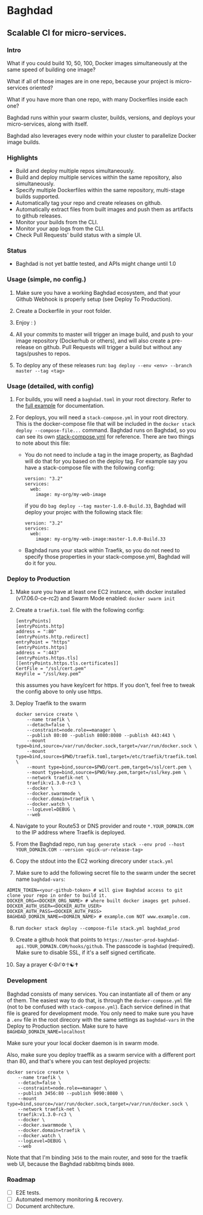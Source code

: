 # Baghdad

Scalable CI for micro-services.
--

### Intro

What if you could build 10, 50, 100, Docker images simultaneously at the same speed of building one image?

What if all of those images are in one repo, because your project is micro-services oriented?

What if you have more than one repo, with many Dockerfiles inside each one?

Baghdad runs within your swarm cluster, builds, versions, and deploys your micro-services, along with itself.

Baghdad also leverages every node within your cluster to parallelize Docker image builds.

### Highlights

- Build and deploy multiple repos simultaneously.
- Build and deploy multiple services within the same repository, also simultaneously.
- Specify multiple Dockerfiles within the same repository, multi-stage builds supported.
- Automatically tag your repo and create releases on github.
- Automatically extract files from built images and push them as artifacts to github releases.
- Monitor your builds from the CLI.
- Monitor your app logs from the CLI.
- Check Pull Requests' build status with a simple UI.

### Status

- Baghdad is not yet battle tested, and APIs might change until 1.0

### Usage (simple, no config.)

1. Make sure you have a working Baghdad ecosystem, and that your Github Webhook is properly setup (see Deploy To Production).

2. Create a Dockerfile in your root folder.

3. Enjoy : )

4. All your commits to master will trigger an image build, and push to your image repository (Dockerhub or others), and will also create a pre-release on github. Pull Requests will trigger a build but without any tags/pushes to repos.

5. To deploy any of these releases run: `bag deploy --env <env> --branch master --tag <tag>`

### Usage (detailed, with config)

1. For builds, you will need a `baghdad.toml` in your root directory. Refer to the [full example](https://github.com/marwan-at-work/baghdad/blob/master/example-baghdad.toml) for documentation.

2. For deploys, you will need a `stack-compose.yml` in your root directory. This is the docker-compose file that will be included in the `docker stack deploy --compose-file...` command. Baghdad runs on Baghdad, so you can see its own [stack-compose.yml](https://github.com/marwan-at-work/baghdad/blob/master/stack-compose.yml) for reference. There are two things to note about this file:

    - You do not need to include a tag in the image property, as Baghdad will do that for you based on the deploy tag. For example say you have a stack-compose file with the following config:
        ```
        version: "3.2"
        services:
          web:
            image: my-org/my-web-image
        ```

        if you do `bag deploy --tag master-1.0.0-Build.33`, Baghdad will deploy your projec with the following stack file:

        ```
        version: "3.2"
        services:
          web:
            image: my-org/my-web-image:master-1.0.0-Build.33
        ```

    - Baghdad runs your stack within Traefik, so you do not need to specify those properties in your stack-compose.yml, Baghdad will do it for you.

### Deploy to Production

1. Make sure you have at least one EC2 instance, with docker installed (v17.06.0-ce-rc2) and Swarm Mode enabled: `docker swarm init`

2. Create a `traefik.toml` file with the following config:

    ```
    [entryPoints]
    [entryPoints.http]
    address = ":80"
    [entryPoints.http.redirect]
    entryPoint = "https"
    [entryPoints.https]
    address = ":443"
    [entryPoints.https.tls]
    [[entryPoints.https.tls.certificates]]
    CertFile = "/ssl/cert.pem"
    KeyFile = "/ssl/key.pem”
    ````

    this assumes you have key/cert for https. If you don't, feel free to tweak the config above to only use https.

3. Deploy Traefik to the swarm

    ```
    docker service create \
        --name traefik \
        --detach=false \
        --constraint=node.role==manager \
        --publish 80:80 --publish 8080:8080 --publish 443:443 \
        --mount type=bind,source=/var/run/docker.sock,target=/var/run/docker.sock \
        --mount type=bind,source=$PWD/traefik.toml,target=/etc/traefik/traefik.toml \
        --mount type=bind,source=$PWD/cert.pem,target=/ssl/cert.pem \
        --mount type=bind,source=$PWD/key.pem,target=/ssl/key.pem \
        --network traefik-net \
        traefik:v1.3.0-rc3 \
        --docker \
        --docker.swarmmode \
        --docker.domain=traefik \
        --docker.watch \
        --logLevel=DEBUG \
        --web
    ```

4. Navigate to your Route53 or DNS provider and route `*.YOUR_DOMAIN.COM` to the IP address where Traefik is deployed.

5. From the Baghdad repo, run `bag generate stack --env prod --host YOUR_DOMAIN.COM --version <pick-ur-release-tag>`

6. Copy the stdout into the EC2 working direcory under `stack.yml`

7. Make sure to add the following secret file to the swarm under the secret name `baghdad-vars`:

```
ADMIN_TOKEN=<your-github-token> # will give Baghdad access to git clone your repo in order to build it.
DOCKER_ORG=<DOCKER_ORG_NAME> # where built docker images get puhsed.
DOCKER_AUTH_USER=<DOCKER_AUTH_USER>
DOCKER_AUTH_PASS=<DOCKER_AUTH_PASS>
BAGHDAD_DOMAIN_NAME=<DOMAIN_NAME> # example.com NOT www.example.com.
```

8. run `docker stack deploy --compose-file stack.yml baghdad_prod`

9. Create a github hook that points to `https://master-prod-baghdad-api.YOUR_DOMAIN.COM/hooks/github`. The passcode is `baghdad` (required). Make sure to disable SSL, if it's a self signed certificate.

10. Say a prayer ☪☮ℰ✡☥☯✝

### Development

Baghdad consists of many services. You can instantiate all of them or any of them. The easiest way to do that,
is through the `docker-compose.yml` file (not to be confused with `stack-compose.yml`). Each service defined in that file is geared for development mode. You only need to make sure you have a `.env` file in the root direcory with the same settings as `baghdad-vars` in the Deploy to Production section.
Make sure to have `BAGHDAD_DOMAIN_NAME=localhost`

Make sure your your local docker daemon is in swarm mode.

Also, make sure you deploy traeffik as a swarm service with a different port than 80, and that's where you can test deployed projects:

```
docker service create \
    --name traefik \
    --detach=false \
    --constraint=node.role==manager \
    --publish 3456:80 --publish 9090:8080 \
    --mount type=bind,source=/var/run/docker.sock,target=/var/run/docker.sock \
    --network traefik-net \
    traefik:v1.3.0-rc3 \
    --docker \
    --docker.swarmmode \
    --docker.domain=traefik \
    --docker.watch \
    --logLevel=DEBUG \
    --web
```

Note that that I'm binding `3456` to the main router, and `9090` for the traefik web UI, because the Baghdad rabbitmq binds `8080`.

### Roadmap

- [ ] E2E tests.
- [ ] Automated memory monitoring & recovery.
- [ ] Document architecture.
